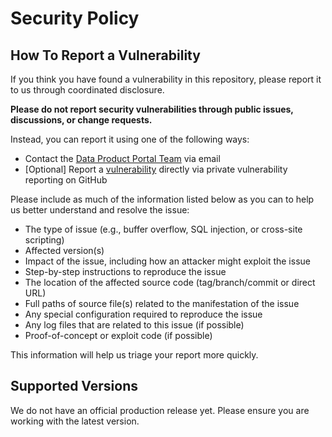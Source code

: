 # Security Policy

## How To Report a Vulnerability

If you think you have found a vulnerability in this repository, please report it to us through coordinated disclosure.

**Please do not report security vulnerabilities through public issues, discussions, or change requests.**

Instead, you can report it using one of the following ways:

* Contact the [Data Product Portal Team](mailto:info@dataminded.com) via email
* [Optional] Report a [vulnerability](https://github.com/conveyordata/data-product-portal/security/advisories/new) directly via private vulnerability reporting on GitHub

Please include as much of the information listed below as you can to help us better understand and resolve the issue:

* The type of issue (e.g., buffer overflow, SQL injection, or cross-site scripting)
* Affected version(s)
* Impact of the issue, including how an attacker might exploit the issue
* Step-by-step instructions to reproduce the issue
* The location of the affected source code (tag/branch/commit or direct URL)
* Full paths of source file(s) related to the manifestation of the issue
* Any special configuration required to reproduce the issue
* Any log files that are related to this issue (if possible)
* Proof-of-concept or exploit code (if possible)

This information will help us triage your report more quickly.

## Supported Versions
We do not have an official production release yet. Please ensure you are working with the latest version.
